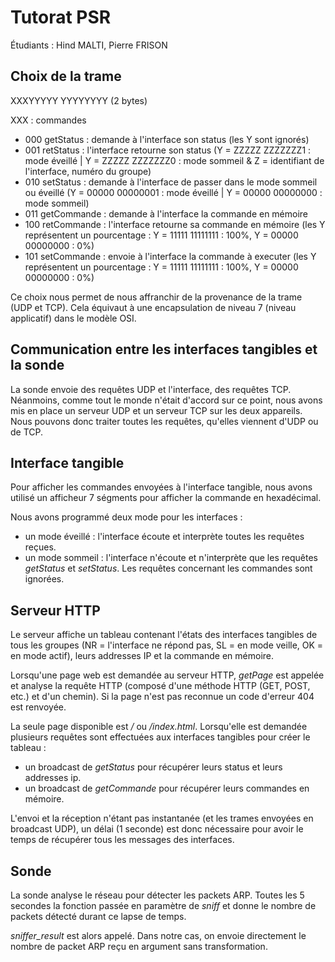 # Tutorat PSR

Étudiants : Hind MALTI, Pierre FRISON

## Choix de la trame

XXXYYYYY YYYYYYYY (2 bytes)

XXX : commandes
* 000 getStatus : demande à l'interface son status (les Y sont ignorés)
* 001 retStatus : l'interface retourne son status (Y = ZZZZZ ZZZZZZZ1 : mode éveillé | Y = ZZZZZ ZZZZZZZ0 : mode sommeil & Z = identifiant de l'interface, numéro du groupe)
* 010 setStatus : demande à l'interface de passer dans le mode sommeil ou éveillé (Y = 00000 00000001 : mode éveillé | Y = 00000 00000000 : mode sommeil)
* 011 getCommande : demande à l'interface la commande en mémoire
* 100 retCommande : l'interface retourne sa commande en mémoire (les Y représentent un pourcentage : Y = 11111 11111111 : 100%, Y = 00000 00000000 : 0%)
* 101 setCommande : envoie à l'interface la commande à executer (les Y représentent un pourcentage : Y = 11111 11111111 : 100%, Y = 00000 00000000 : 0%)

Ce choix nous permet de nous affranchir de la provenance de la trame (UDP et TCP). Cela équivaut à une encapsulation de niveau 7 (niveau applicatif) dans le modèle OSI.

## Communication entre les interfaces tangibles et la sonde

La sonde envoie des requêtes UDP et l'interface, des requêtes TCP. Néanmoins, comme tout le monde n'était d'accord sur ce point, nous avons mis en place un serveur UDP et un serveur TCP sur les deux appareils. Nous pouvons donc traiter toutes les requêtes, qu'elles viennent d'UDP ou de TCP.

## Interface tangible

Pour afficher les commandes envoyées à l'interface tangible, nous avons utilisé un afficheur 7 ségments pour afficher la commande en hexadécimal.

Nous avons programmé deux mode pour les interfaces :
* un mode éveillé : l'interface écoute et interprète toutes les requêtes reçues.
* un mode sommeil : l'interface n'écoute et n'interprète que les requêtes *getStatus* et *setStatus*. Les requêtes concernant les commandes sont ignorées.

## Serveur HTTP

Le serveur affiche un tableau contenant l'états des interfaces tangibles de tous les groupes (NR = l'interface ne répond pas, SL = en mode veille, OK = en mode actif), leurs addresses IP et la commande en mémoire.

Lorsqu'une page web est demandée au serveur HTTP, *getPage* est appelée et analyse la requête HTTP (composé d'une méthode HTTP (GET, POST, etc.) et d'un chemin). Si la page n'est pas reconnue un code d'erreur 404 est renvoyée. 

La seule page disponible est */* ou */index.html*. Lorsqu'elle est demandée plusieurs requêtes sont effectuées aux interfaces tangibles pour créer le tableau :
* un broadcast de *getStatus* pour récupérer leurs status et leurs addresses ip.
* un broadcast de *getCommande* pour récupérer leurs commandes en mémoire.

L'envoi et la réception n'étant pas instantanée (et les trames envoyées en broadcast UDP), un délai (1 seconde) est donc nécessaire pour avoir le temps de récupérer tous les messages des interfaces.

## Sonde

La sonde analyse le réseau pour détecter les packets ARP. Toutes les 5 secondes la fonction passée en paramètre de *sniff* et donne le nombre de packets détecté durant ce lapse de temps.

*sniffer_result* est alors appelé. Dans notre cas, on envoie directement le nombre de packet ARP reçu en argument sans transformation.